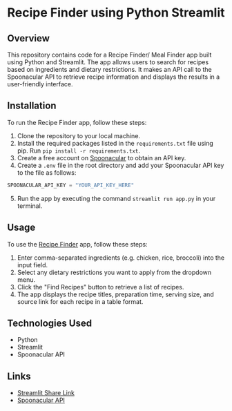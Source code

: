 # Recipe Finder using Python Streamlit

## Overview

This repository contains code for a Recipe Finder/ Meal Finder app built using Python and Streamlit. The app allows users to search for recipes based on ingredients and dietary restrictions. It makes an API call to the Spoonacular API to retrieve recipe information and displays the results in a user-friendly interface.

## Installation

To run the Recipe Finder app, follow these steps:

1. Clone the repository to your local machine.
2. Install the required packages listed in the `requirements.txt` file using pip. Run `pip install -r requirements.txt`.
3. Create a free account on [Spoonacular](https://spoonacular.com/food-api) to obtain an API key.
4. Create a `.env` file in the root directory and add your Spoonacular API key to the file as follows:

```python
SPOONACULAR_API_KEY = "YOUR_API_KEY_HERE"
```

5. Run the app by executing the command `streamlit run app.py` in your terminal.

## Usage

To use the [Recipe Finder]() app, follow these steps:

1. Enter comma-separated ingredients (e.g. chicken, rice, broccoli) into the input field.
2. Select any dietary restrictions you want to apply from the dropdown menu.
3. Click the "Find Recipes" button to retrieve a list of recipes.
4. The app displays the recipe titles, preparation time, serving size, and source link for each recipe in a table format.

## Technologies Used

* Python
* Streamlit
* Spoonacular API

## Links

* [Streamlit Share Link](https://deepankarvarma-recipe-finder-using-python-app-ihx7iy.streamlit.app/)
* [Spoonacular API](https://spoonacular.com/food-api)
